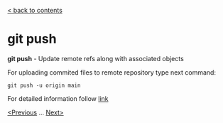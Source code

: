 [< back to contents](/readme.md)

# git push

**git push** - Update remote refs along with associated objects

For uploading commited files to remote repository type next command:

```bash-
git push -u origin main
```

For detailed information follow [link](https://git-scm.com/docs/git-push)

[<Previous](./remote.md) ... [Next>](./ssh.md)